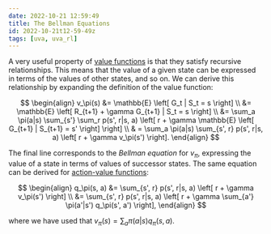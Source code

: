 ```yaml
---
date: 2022-10-21 12:59:49
title: The Bellman Equations
id: 2022-10-21t12-59-49z
tags: [uva, uva_rl]
---
```


A very useful property of [value functions](./2022-10-21t10-45-34z.md) is that
they satisfy recursive relationships. This means that the value of a given state
can be expressed in terms of the values of other states, and so on. We can
derive this relationship by expanding the definition of the value function:

$$
\begin{align}
v_\pi(s)  &= \mathbb{E} \left[ G_t | S_t = s \right] \\
          &= \mathbb{E} \left[ R_{t+1} + \gamma G_{t+1} | S_t = s \right] \\
          &= \sum_a \pi(a|s) \sum_{s'} \sum_r p(s', r|s, a) \left[ r +
          \gamma \mathbb{E} \left[ G_{t+1} | S_{t+1} = s' \right] \right] \\
          & = \sum_a \pi(a|s) \sum_{s', r} p(s', r|s, a) \left[ r +
          \gamma v_\pi(s') \right].
\end{align}
$$

The final line corresponds to the _Bellman equation_ for $v_\pi$, expressing the
value of a state in terms of values of successor states. The same equation can
be derived for [action-value functions](./2022-10-21t11-09-20z.md):

$$
\begin{align}
q_\pi(s, a) &= \sum_{s', r} p(s', r|s, a) \left[ r + \gamma v_\pi(s') \right] \\
            &= \sum_{s', r} p(s', r|s, a) \left[ r + \gamma \sum_{a'}
            \pi(a'|s') q_\pi(s', a') \right],
\end{align}
$$

where we have used that $v_\pi(s) = \sum_a \pi(a|s) q_\pi(s, a)$.
